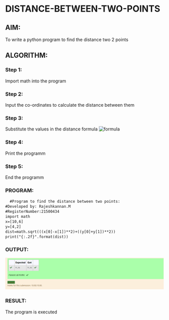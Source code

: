 # DISTANCE-BETWEEN-TWO-POINTS

## AIM:
To write a python program to find the distance two 2 points
## ALGORITHM:
### Step 1: 
Import math into the program
### Step 2: 
Input the co-ordinates to calculate the distance between them
### Step 3: 
Substitute the values in the distance formula  ![formula](formula.JPG)
### Step 4:
 Print the programm
### Step 5: 
End the programm
### PROGRAM:
```
  #Program to find the distance between two points:
#Developed by: Rajeshkannan.M
#RegisterNumber:21500434
import math
x=[10,6]
y=[4,2]
dist=math.sqrt(((x[0]-x[1])**2)+((y[0]+y[1])**2))
print("{:.2f}".format(dist))
```


### OUTPUT:
![output1](CTW.png)

### RESULT: 
The program is executed
